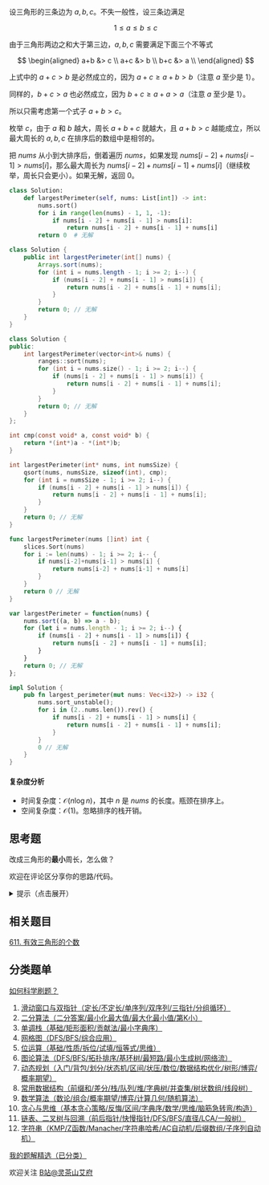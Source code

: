 设三角形的三条边为 $a,b,c$。不失一般性，设三条边满足

$$
1\le a\le b\le c
$$

由于三角形两边之和大于第三边，$a,b,c$ 需要满足下面三个不等式

$$
\begin{aligned}
a+b &> c           \\
a+c &> b           \\
b+c &> a           \\
\end{aligned}
$$

上式中的 $a+c>b$ 是必然成立的，因为 $a+c\ge a+b>b$（注意 $a$ 至少是 $1$）。

同样的，$b+c>a$ 也必然成立，因为 $b+c\ge a+a>a$（注意 $a$ 至少是 $1$）。

所以只需考虑第一个式子 $a+b > c$。

枚举 $c$，由于 $a$ 和 $b$ 越大，周长 $a+b+c$ 就越大，且 $a+b>c$ 越能成立，所以最大周长的 $a,b,c$ 在排序后的数组中是相邻的。

把 $\textit{nums}$ 从小到大排序后，倒着遍历 $\textit{nums}$，如果发现 $\textit{nums}[i-2] + \textit{nums}[i-1] > \textit{nums}[i]$，那么最大周长为 $\textit{nums}[i-2] + \textit{nums}[i-1] + \textit{nums}[i]$（继续枚举，周长只会更小）。如果无解，返回 $0$。 

```py [sol-Python3]
class Solution:
    def largestPerimeter(self, nums: List[int]) -> int:
        nums.sort()
        for i in range(len(nums) - 1, 1, -1):
            if nums[i - 2] + nums[i - 1] > nums[i]:
                return nums[i - 2] + nums[i - 1] + nums[i]
        return 0  # 无解
```

```java [sol-Java]
class Solution {
    public int largestPerimeter(int[] nums) {
        Arrays.sort(nums);
        for (int i = nums.length - 1; i >= 2; i--) {
            if (nums[i - 2] + nums[i - 1] > nums[i]) {
                return nums[i - 2] + nums[i - 1] + nums[i];
            }
        }
        return 0; // 无解
    }
}
```

```cpp [sol-C++]
class Solution {
public:
    int largestPerimeter(vector<int>& nums) {
        ranges::sort(nums);
        for (int i = nums.size() - 1; i >= 2; i--) {
            if (nums[i - 2] + nums[i - 1] > nums[i]) {
                return nums[i - 2] + nums[i - 1] + nums[i];
            }
        }
        return 0; // 无解
    }
};
```

```c [sol-C]
int cmp(const void* a, const void* b) {
    return *(int*)a - *(int*)b;
}

int largestPerimeter(int* nums, int numsSize) {
    qsort(nums, numsSize, sizeof(int), cmp);
    for (int i = numsSize - 1; i >= 2; i--) {
        if (nums[i - 2] + nums[i - 1] > nums[i]) {
            return nums[i - 2] + nums[i - 1] + nums[i];
        }
    }
    return 0; // 无解
}
```

```go [sol-Go]
func largestPerimeter(nums []int) int {
	slices.Sort(nums)
	for i := len(nums) - 1; i >= 2; i-- {
		if nums[i-2]+nums[i-1] > nums[i] {
			return nums[i-2] + nums[i-1] + nums[i]
		}
	}
	return 0 // 无解
}
```

```js [sol-JavaScript]
var largestPerimeter = function(nums) {
    nums.sort((a, b) => a - b);
    for (let i = nums.length - 1; i >= 2; i--) {
        if (nums[i - 2] + nums[i - 1] > nums[i]) {
            return nums[i - 2] + nums[i - 1] + nums[i];
        }
    }
    return 0; // 无解
};
```

```rust [sol-Rust]
impl Solution {
    pub fn largest_perimeter(mut nums: Vec<i32>) -> i32 {
        nums.sort_unstable();
        for i in (2..nums.len()).rev() {
            if nums[i - 2] + nums[i - 1] > nums[i] {
                return nums[i - 2] + nums[i - 1] + nums[i];
            }
        }
        0 // 无解
    }
}
```

#### 复杂度分析

- 时间复杂度：$\mathcal{O}(n\log n)$，其中 $n$ 是 $\textit{nums}$ 的长度。瓶颈在排序上。
- 空间复杂度：$\mathcal{O}(1)$。忽略排序的栈开销。

## 思考题

改成三角形的**最小**周长，怎么做？

欢迎在评论区分享你的思路/代码。

<details>
<summary>提示（点击展开）</summary>
枚举中间的边。

<details>
<summary>提示 2</summary>
最长边越小越好，所以最长的两条边在（排序后的）数组中是相邻的。

<details>
<summary>提示 3</summary>
最短边可以二分查找，也可以背向双指针。如果数组是有序的，背向双指针的做法是线性复杂度。
</details>
</details>
</details>

## 相关题目

[611. 有效三角形的个数](https://leetcode.cn/problems/valid-triangle-number/)

## 分类题单

[如何科学刷题？](https://leetcode.cn/circle/discuss/RvFUtj/)

1. [滑动窗口与双指针（定长/不定长/单序列/双序列/三指针/分组循环）](https://leetcode.cn/circle/discuss/0viNMK/)
2. [二分算法（二分答案/最小化最大值/最大化最小值/第K小）](https://leetcode.cn/circle/discuss/SqopEo/)
3. [单调栈（基础/矩形面积/贡献法/最小字典序）](https://leetcode.cn/circle/discuss/9oZFK9/)
4. [网格图（DFS/BFS/综合应用）](https://leetcode.cn/circle/discuss/YiXPXW/)
5. [位运算（基础/性质/拆位/试填/恒等式/思维）](https://leetcode.cn/circle/discuss/dHn9Vk/)
6. [图论算法（DFS/BFS/拓扑排序/基环树/最短路/最小生成树/网络流）](https://leetcode.cn/circle/discuss/01LUak/)
7. [动态规划（入门/背包/划分/状态机/区间/状压/数位/数据结构优化/树形/博弈/概率期望）](https://leetcode.cn/circle/discuss/tXLS3i/)
8. [常用数据结构（前缀和/差分/栈/队列/堆/字典树/并查集/树状数组/线段树）](https://leetcode.cn/circle/discuss/mOr1u6/)
9. [数学算法（数论/组合/概率期望/博弈/计算几何/随机算法）](https://leetcode.cn/circle/discuss/IYT3ss/)
10. [贪心与思维（基本贪心策略/反悔/区间/字典序/数学/思维/脑筋急转弯/构造）](https://leetcode.cn/circle/discuss/g6KTKL/)
11. [链表、二叉树与回溯（前后指针/快慢指针/DFS/BFS/直径/LCA/一般树）](https://leetcode.cn/circle/discuss/K0n2gO/)
12. [字符串（KMP/Z函数/Manacher/字符串哈希/AC自动机/后缀数组/子序列自动机）](https://leetcode.cn/circle/discuss/SJFwQI/)

[我的题解精选（已分类）](https://github.com/EndlessCheng/codeforces-go/blob/master/leetcode/SOLUTIONS.md)

欢迎关注 [B站@灵茶山艾府](https://space.bilibili.com/206214)
